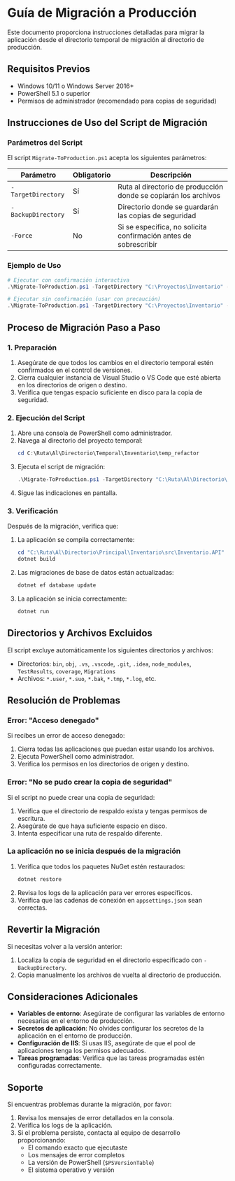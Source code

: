 # Guía de Migración a Producción

Este documento proporciona instrucciones detalladas para migrar la aplicación desde el directorio temporal de migración al directorio de producción.

## Requisitos Previos

- Windows 10/11 o Windows Server 2016+
- PowerShell 5.1 o superior
- Permisos de administrador (recomendado para copias de seguridad)

## Instrucciones de Uso del Script de Migración

### Parámetros del Script

El script `Migrate-ToProduction.ps1` acepta los siguientes parámetros:

| Parámetro         | Obligatorio | Descripción |
|-------------------|-------------|-------------|
| `-TargetDirectory` | Sí | Ruta al directorio de producción donde se copiarán los archivos |
| `-BackupDirectory` | Sí | Directorio donde se guardarán las copias de seguridad |
| `-Force` | No | Si se especifica, no solicita confirmación antes de sobrescribir |

### Ejemplo de Uso

```powershell
# Ejecutar con confirmación interactiva
.\Migrate-ToProduction.ps1 -TargetDirectory "C:\Proyectos\Inventario" -BackupDirectory "C:\Backups"

# Ejecutar sin confirmación (usar con precaución)
.\Migrate-ToProduction.ps1 -TargetDirectory "C:\Proyectos\Inventario" -BackupDirectory "C:\Backups" -Force
```

## Proceso de Migración Paso a Paso

### 1. Preparación

1. Asegúrate de que todos los cambios en el directorio temporal estén confirmados en el control de versiones.
2. Cierra cualquier instancia de Visual Studio o VS Code que esté abierta en los directorios de origen o destino.
3. Verifica que tengas espacio suficiente en disco para la copia de seguridad.

### 2. Ejecución del Script

1. Abre una consola de PowerShell como administrador.
2. Navega al directorio del proyecto temporal:
   ```powershell
   cd C:\Ruta\Al\Directorio\Temporal\Inventario\temp_refactor
   ```
3. Ejecuta el script de migración:
   ```powershell
   .\Migrate-ToProduction.ps1 -TargetDirectory "C:\Ruta\Al\Directorio\Principal\Inventario" -BackupDirectory "C:\Ruta\Para\Backups"
   ```
4. Sigue las indicaciones en pantalla.

### 3. Verificación

Después de la migración, verifica que:

1. La aplicación se compila correctamente:
   ```powershell
   cd "C:\Ruta\Al\Directorio\Principal\Inventario\src\Inventario.API"
   dotnet build
   ```
2. Las migraciones de base de datos están actualizadas:
   ```powershell
   dotnet ef database update
   ```
3. La aplicación se inicia correctamente:
   ```powershell
   dotnet run
   ```

## Directorios y Archivos Excluidos

El script excluye automáticamente los siguientes directorios y archivos:

- Directorios: `bin`, `obj`, `.vs`, `.vscode`, `.git`, `.idea`, `node_modules`, `TestResults`, `coverage`, `Migrations`
- Archivos: `*.user`, `*.suo`, `*.bak`, `*.tmp`, `*.log`, etc.

## Resolución de Problemas

### Error: "Acceso denegado"

Si recibes un error de acceso denegado:
1. Cierra todas las aplicaciones que puedan estar usando los archivos.
2. Ejecuta PowerShell como administrador.
3. Verifica los permisos en los directorios de origen y destino.

### Error: "No se pudo crear la copia de seguridad"

Si el script no puede crear una copia de seguridad:
1. Verifica que el directorio de respaldo exista y tengas permisos de escritura.
2. Asegúrate de que haya suficiente espacio en disco.
3. Intenta especificar una ruta de respaldo diferente.

### La aplicación no se inicia después de la migración

1. Verifica que todos los paquetes NuGet estén restaurados:
   ```powershell
   dotnet restore
   ```
2. Revisa los logs de la aplicación para ver errores específicos.
3. Verifica que las cadenas de conexión en `appsettings.json` sean correctas.

## Revertir la Migración

Si necesitas volver a la versión anterior:

1. Localiza la copia de seguridad en el directorio especificado con `-BackupDirectory`.
2. Copia manualmente los archivos de vuelta al directorio de producción.

## Consideraciones Adicionales

- **Variables de entorno**: Asegúrate de configurar las variables de entorno necesarias en el entorno de producción.
- **Secretos de aplicación**: No olvides configurar los secretos de la aplicación en el entorno de producción.
- **Configuración de IIS**: Si usas IIS, asegúrate de que el pool de aplicaciones tenga los permisos adecuados.
- **Tareas programadas**: Verifica que las tareas programadas estén configuradas correctamente.

## Soporte

Si encuentras problemas durante la migración, por favor:
1. Revisa los mensajes de error detallados en la consola.
2. Verifica los logs de la aplicación.
3. Si el problema persiste, contacta al equipo de desarrollo proporcionando:
   - El comando exacto que ejecutaste
   - Los mensajes de error completos
   - La versión de PowerShell (`$PSVersionTable`)
   - El sistema operativo y versión
